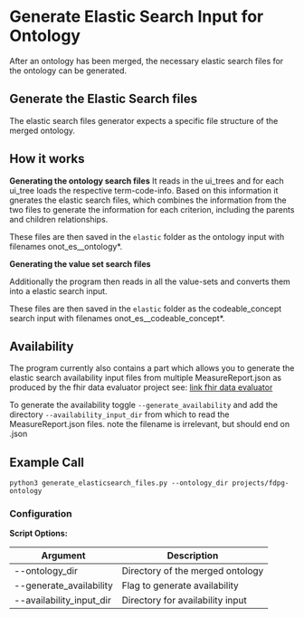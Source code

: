 # Generate Elastic Search Input for Ontology

After an ontology has been merged, the necessary elastic search files for the ontology can be generated.

## Generate the Elastic Search files

The elastic search files generator expects a specific file structure of the merged ontology.




## How it works

**Generating the ontology search files**
It reads in the ui_trees and for each ui_tree loads the respective term-code-info.
Based on this information it gnerates the elastic search files, which combines the information from the two files to generate the information
for each criterion, including the parents and children relationships.

These files are then saved in the `elastic` folder as the ontology input with filenames onot_es__ontology*.

**Generating the value set search files**

Additionally the program then reads in all the value-sets and converts them into a elastic search input.

These files are then saved in the `elastic` folder as the codeable_concept search input with filenames onot_es__codeable_concept*.


## Availability

The program currently also contains a part which allows you to generate the elastic search availability input files from multiple
MeasureReport.json as produced by the fhir data evaluator project see: [link fhir data evaluator](https://github.com/medizininformatik-initiative/fhir-data-evaluator)

To generate the availability toggle `--generate_availability` and add the directory `--availability_input_dir` from which to read the MeasureReport.json files.
note the filename is irrelevant, but should end on .json

## Example Call

`python3 generate_elasticsearch_files.py --ontology_dir projects/fdpg-ontology`


### Configuration

**Script Options:**

| Argument                     | Description                      |
|------------------------------|----------------------------------|
| --ontology_dir               | Directory of the merged ontology |
| --generate_availability       | Flag to generate availability   |
| --availability_input_dir     | Directory for availability input |

